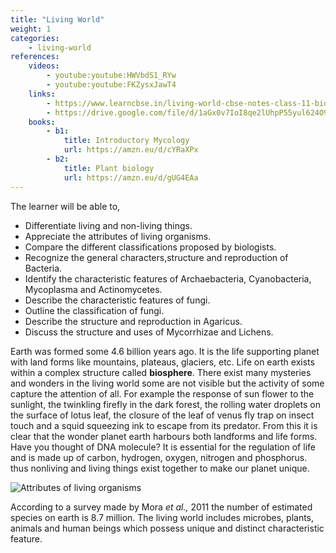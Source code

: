 ```yaml
---
title: "Living World"
weight: 1
categories:
    - living-world
references:
    videos:
        - youtube:youtube:HWVbdS1_RYw
        - youtube:youtube:FKZysxJawT4
    links:
        - https://www.learncbse.in/living-world-cbse-notes-class-11-biology/
        - https://drive.google.com/file/d/1aGx0v7IoI8qe2lUhpP55yul624O9egHm/view
    books:
        - b1:
            title: Introductory Mycology
            url: https://amzn.eu/d/cYRaXPx
        - b2:
            title: Plant biology
            url: https://amzn.eu/d/gUG4EAa
---
```


The learner will be able to,

- Differentiate living and non-living things.
- Appreciate the attributes of living organisms.
- Compare the different classifications proposed by biologists.
- Recognize the general characters,structure and reproduction of Bacteria.
- Identify the characteristic features of Archaebacteria, Cyanobacteria, Mycoplasma and Actinomycetes.
- Describe the characteristic features of fungi.
- Outline the classification of fungi.
- Describe the structure and reproduction in Agaricus.
- Discuss the structure and uses of Mycorrhizae and Lichens.


Earth was formed some 4.6 billion years ago. It is the life supporting planet with land forms like mountains, plateaus, glaciers, etc. Life on earth exists within a complex structure called **biosphere**. There exist many mysteries and wonders in the living world some are not visible but the activity of some capture the attention of all. For example the response of sun flower to the sunlight, the twinkling firefly in the dark forest, the rolling water droplets on the surface of lotus leaf, the closure of the leaf of venus fly trap on insect touch and a squid squeezing ink to escape from its predator. From this it is clear that the wonder planet earth harbours both landforms and life forms. Have you thought of DNA molecule? It is essential for the regulation of life and is made up of carbon, hydrogen, oxygen, nitrogen and phosphorus. thus nonliving and living things exist together to make our planet unique.

![ Attributes of living organisms](1.1.png)

According to a survey made by Mora _et al.,_ 2011 the number of estimated species on earth is 8.7 million. The living world includes microbes, plants, animals and human beings which possess unique and distinct characteristic feature.
 

 